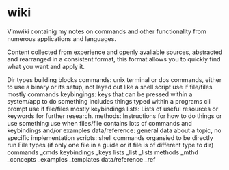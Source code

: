 # wiki 

Vimwiki containig my notes on commands and other functionality from numerous applications and languages.

Content collected from experience and openly avaliable sources, abstracted and rearranged in a consistent format, this format allows you to quickly find what you want and apply it.

Dir types
    building blocks
        commands: unix terminal or dos commands, either to use a binary or its setup, not layed out like a shell script
            use if file/files mostly commands
        keybingings: keys that can be pressed within a system/app to do something
            includes things typed within a programs cli prompt
            use if file/files mostly keybindings
        lists: Lists of useful resources or keywords for further research.
    methods: Instructions for how to do things or use something
        use when files/file contains lots of commands and keybindings and/or examples
    data/reference: general data about a topic, no specific implementation
    scripts: shell commands organsied to be directly run
File types (if only one file in a guide or if file is of different type to dir)
    commands
        _cmds
    keybindings
        _keys
    lists
        _list
        _lists
    methods
        _mthd
        _concepts
        _examples 
        _templates
    data/reference
        _ref
    
